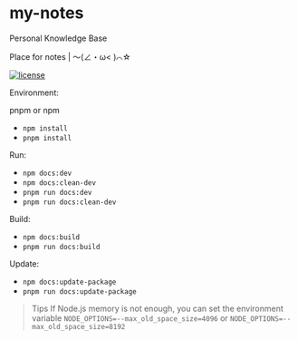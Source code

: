 ﻿# my-notes

Personal Knowledge Base

Place for notes | ～(∠・ω< )⌒☆​

[![license](https://img.shields.io/github/license/talentestors/my-notes.svg)](./LICENSE)

Environment:

pnpm or npm

- `npm install`
- `pnpm install`

Run:

- `npm docs:dev`
- `npm docs:clean-dev`
- `pnpm run docs:dev`
- `pnpm run docs:clean-dev`

Build:

- `npm docs:build`
- `pnpm run docs:build`

Update:

- `npm docs:update-package`  
- `pnpm run docs:update-package`  

> Tips
> If Node.js memory is not enough, you can set the environment variable
> `NODE_OPTIONS=--max_old_space_size=4096`
> or
> `NODE_OPTIONS=--max_old_space_size=8192`
